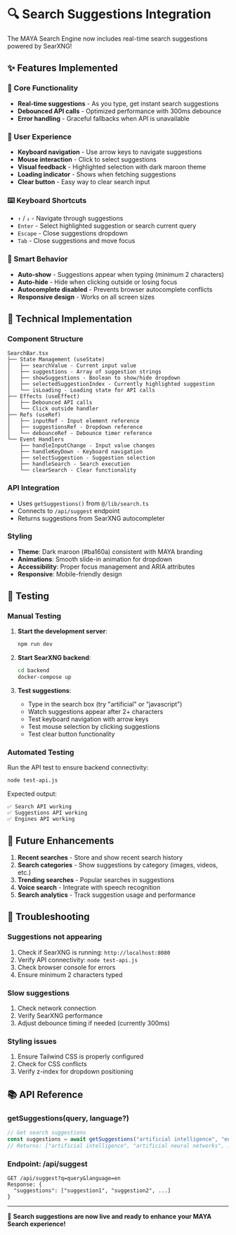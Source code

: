 # 🔍 Search Suggestions Integration

The MAYA Search Engine now includes real-time search suggestions powered by SearXNG!

## ✨ Features Implemented

### 🚀 Core Functionality
- **Real-time suggestions** - As you type, get instant search suggestions
- **Debounced API calls** - Optimized performance with 300ms debounce
- **Error handling** - Graceful fallbacks when API is unavailable

### 🎨 User Experience
- **Keyboard navigation** - Use arrow keys to navigate suggestions
- **Mouse interaction** - Click to select suggestions
- **Visual feedback** - Highlighted selection with dark maroon theme
- **Loading indicator** - Shows when fetching suggestions
- **Clear button** - Easy way to clear search input

### ⌨️ Keyboard Shortcuts
- `↑` / `↓` - Navigate through suggestions
- `Enter` - Select highlighted suggestion or search current query
- `Escape` - Close suggestions dropdown
- `Tab` - Close suggestions and move focus

### 🎯 Smart Behavior
- **Auto-show** - Suggestions appear when typing (minimum 2 characters)
- **Auto-hide** - Hide when clicking outside or losing focus
- **Autocomplete disabled** - Prevents browser autocomplete conflicts
- **Responsive design** - Works on all screen sizes

## 🔧 Technical Implementation

### Component Structure
```
SearchBar.tsx
├── State Management (useState)
│   ├── searchValue - Current input value
│   ├── suggestions - Array of suggestion strings
│   ├── showSuggestions - Boolean to show/hide dropdown
│   ├── selectedSuggestionIndex - Currently highlighted suggestion
│   └── isLoading - Loading state for API calls
├── Effects (useEffect)
│   ├── Debounced API calls
│   └── Click outside handler
├── Refs (useRef)
│   ├── inputRef - Input element reference
│   ├── suggestionsRef - Dropdown reference
│   └── debounceRef - Debounce timer reference
└── Event Handlers
    ├── handleInputChange - Input value changes
    ├── handleKeyDown - Keyboard navigation
    ├── selectSuggestion - Suggestion selection
    ├── handleSearch - Search execution
    └── clearSearch - Clear functionality
```

### API Integration
- Uses `getSuggestions()` from `@/lib/search.ts`
- Connects to `/api/suggest` endpoint
- Returns suggestions from SearXNG autocompleter

### Styling
- **Theme**: Dark maroon (#ba160a) consistent with MAYA branding
- **Animations**: Smooth slide-in animation for dropdown
- **Accessibility**: Proper focus management and ARIA attributes
- **Responsive**: Mobile-friendly design

## 🧪 Testing

### Manual Testing
1. **Start the development server**:
   ```bash
   npm run dev
   ```

2. **Start SearXNG backend**:
   ```bash
   cd backend
   docker-compose up
   ```

3. **Test suggestions**:
   - Type in the search box (try "artificial" or "javascript")
   - Watch suggestions appear after 2+ characters
   - Test keyboard navigation with arrow keys
   - Test mouse selection by clicking suggestions
   - Test clear button functionality

### Automated Testing
Run the API test to ensure backend connectivity:
```bash
node test-api.js
```

Expected output:
```
✅ Search API working
✅ Suggestions API working  
✅ Engines API working
```

## 🔮 Future Enhancements

1. **Recent searches** - Store and show recent search history
2. **Search categories** - Show suggestions by category (images, videos, etc.)
3. **Trending searches** - Popular searches in suggestions
4. **Voice search** - Integrate with speech recognition
5. **Search analytics** - Track suggestion usage and performance

## 🐛 Troubleshooting

### Suggestions not appearing
1. Check if SearXNG is running: `http://localhost:8080`
2. Verify API connectivity: `node test-api.js`
3. Check browser console for errors
4. Ensure minimum 2 characters typed

### Slow suggestions
1. Check network connection
2. Verify SearXNG performance
3. Adjust debounce timing if needed (currently 300ms)

### Styling issues
1. Ensure Tailwind CSS is properly configured
2. Check for CSS conflicts
3. Verify z-index for dropdown positioning

## 📚 API Reference

### getSuggestions(query, language?)
```typescript
// Get search suggestions
const suggestions = await getSuggestions("artificial intelligence", "en");
// Returns: ["artificial intelligence", "artificial neural networks", ...]
```

### Endpoint: /api/suggest
```
GET /api/suggest?q=query&language=en
Response: {
  "suggestions": ["suggestion1", "suggestion2", ...]
}
```

---

🎉 **Search suggestions are now live and ready to enhance your MAYA Search experience!**
